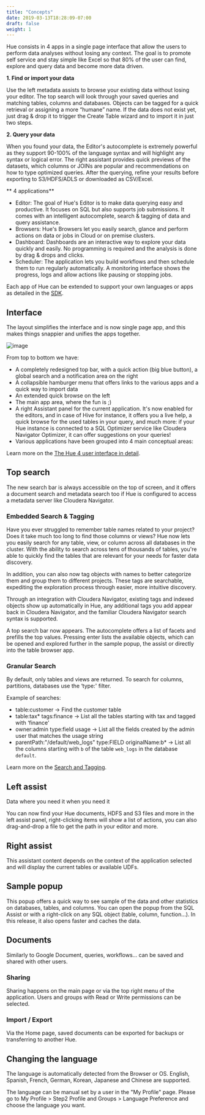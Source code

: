 ```yaml
---
title: "Concepts"
date: 2019-03-13T18:28:09-07:00
draft: false
weight: 1
---
```


Hue consists in 4 apps in a single page interface that allow the users to perform data
analyses without losing any context. The goal is to promote self service and stay simple like Excel
so that 80% of the user can find, explore and query data and become more data driven.

**1. Find or import your data**

Use the left metadata assists to browse your existing data without losing your editor. The top search will look through your saved queries and matching tables, columns and databases. Objects can be tagged for a quick retrieval or assigning a more “humane” name. If the data does not exist yet, just drag & drop it to trigger the Create Table wizard and to import it in just two steps.

**2. Query your data**

When you found your data, the Editor's autocomplete is extremely powerful as they support 90-100% of the language syntax and will highlight any syntax or logical error. The right assistant provides quick previews of the datasets, which columns or JOINs are popular and recommendations on how to type optimized queries. After the querying, refine your results before exporting to S3/HDFS/ADLS or downloaded as CSV/Excel.

** 4 applications**

* Editor: The goal of Hue's Editor is to make data querying easy and productive. It focuses on SQL but also supports job submissions. It comes with an intelligent autocomplete, search & tagging of data and query assistance.
* Browsers: Hue's Browsers let you easily search, glance and perform actions on data or jobs in Cloud or on premise clusters.
* Dashboard: Dashboards are an interactive way to explore your data quickly and easily. No programming is required and the analysis is done by drag & drops and clicks.
* Scheduler: The application lets you build workflows and then schedule them to run regularly automatically. A monitoring interface shows the progress, logs and allow actions like pausing or stopping jobs.


Each app of Hue can be extended to support your own languages or apps as detailed in the [SDK](../sdk/sdk.html).

## Interface

The layout simplifies the interface and is now single page app, and this makes things snappier and unifies the apps together.

![image](/images/hue-4-interface-concept.png)

From top to bottom we have:

* A completely redesigned top bar, with a quick action (big blue button), a global search and a notification area on the right
* A collapsible hamburger menu that offers links to the various apps and a quick way to import data
* An extended quick browse on the left
* The main app area, where the fun is ;)
* A right Assistant panel for the current application. It's now enabled for the editors, and in case of Hive for instance, it offers you a live help, a quick browse for the used tables in your query, and much more: if your Hue instance is connected to a SQL Optimizer service like Cloudera Navigator Optimizer, it can offer suggestions on your queries!
* Various applications have been grouped into 4 main conceptual areas:

Learn more on the [The Hue 4 user interface in detail](http://gethue.com/the-hue-4-user-interface-in-detail/).


## Top search

The new search bar is always accessible on the top of screen, and it offers a document search and metadata search too if Hue is configured to access a metadata server like Cloudera Navigator.

### Embedded Search & Tagging

Have you ever struggled to remember table names related to your project? Does it take much too long to find those columns or views? Hue now lets you easily search for any table, view, or column across all databases in the cluster. With the ability to search across tens of thousands of tables, you're able to quickly find the tables that are relevant for your needs for faster data discovery.

In addition, you can also now tag objects with names to better categorize them and group them to different projects. These tags are searchable, expediting the exploration process through easier, more intuitive discovery.

Through an integration with Cloudera Navigator, existing tags and indexed objects show up automatically in Hue, any additional tags you add appear back in Cloudera Navigator, and the familiar Cloudera Navigator search syntax is supported.

A top search bar now appears. The autocomplete offers a list of facets and prefills the top values. Pressing enter lists the available objects, which can be opened and explored further in the sample popup, the assist or directly into the table browser app.

### Granular Search

By default, only tables and views are returned. To search for columns, partitions, databases use the ‘type:' filter.

Example of searches:

* table:customer → Find the customer table
* table:tax* tags:finance → List all the tables starting with tax and tagged with ‘finance'
* owner:admin type:field usage → List all the fields created by the admin user that matches the usage string
* parentPath:"/default/web_logs" type:FIELD  originalName:b* → List all the columns starting with `b` of the table `web_logs` in the database `default`.

Learn more on the [Search and Tagging](https://blog.cloudera.com/blog/2017/05/new-in-cloudera-enterprise-5-11-hue-data-search-and-tagging/).

## Left assist

Data where you need it when you need it

You can now find your Hue documents, HDFS and S3 files and more in the left assist panel, right-clicking items will show a list of actions, you can also drag-and-drop a file to get the path in your editor and more.

## Right assist
This assistant content depends on the context of the application selected and will display the current tables or available UDFs.

## Sample popup

This popup offers a quick way to see sample of the data and other statistics on databases, tables, and columns. You can open the popup from the SQL Assist or with a right-click on any SQL object (table, column, function…). In this release, it also opens faster and caches the data.

## Documents

Similarly to Google Document, queries, workflows... can be saved and shared with other users.

### Sharing

Sharing happens on the main page or via the top right menu of the application. Users and groups with Read or Write permissions can be selected.

### Import / Export

Via the Home page, saved documents can be exported for backups or transferring to another Hue.

## Changing the language

The language is automatically detected from the Browser or OS. English, Spanish, French, German, Korean, Japanese and Chinese are supported.

The language can be manual set by a user in the "My Profile" page. Please go to My Profile > Step2 Profile and Groups > Language Preference and choose the language you want.